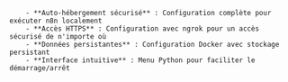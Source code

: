 
        - **Auto-hébergement sécurisé** : Configuration complète pour exécuter n8n localement
        - **Accès HTTPS** : Configuration avec ngrok pour un accès sécurisé de n'importe où
        - **Données persistantes** : Configuration Docker avec stockage persistant
        - **Interface intuitive** : Menu Python pour faciliter le démarrage/arrêt
        